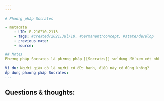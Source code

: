 ```yaml
---
---

# Phương pháp Socrates

- metadata
	- UID: P-210710-2113
	- tags: #created/2021/Jul/10, #permanent/concept, #state/develop 
	- previous note: 
	- source: 

## Notes
Phương pháp Socrates là phương pháp [[Socrates]] sử dụng để xem xét những quan điểm, niềm tin của bất kỳ ai và đánh giá tính đúng đắn của niềm tin đó. Thực hiện phương pháp bằng cách chia vấn đề ra nhiều câu hỏi và loại bỏ những giả thuyết không đúng đắn để cuối cùng đi đến một chân lý.

Ví dụ: Người giàu có là người có đức hạnh, điều này có đúng không?
Áp dụng phương pháp Socrates: 
...
```

## Questions & thoughts:

